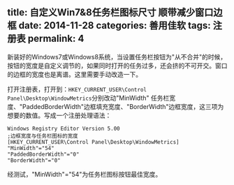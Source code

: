 title: 自定义Win7&8任务栏图标尺寸 顺带减少窗口边框
date: 2014-11-28
categories: 善用佳软
tags: 注册表
permalink: 4
---

新装好的Windows7或Windows8系统，当设置任务栏按钮为"从不合并"的时候，按钮的宽度是自定义调节的，如果同时打开的任务过多，还会挤的不可开交。窗口的边框的宽度也是离谱。这里需要手动改造一下。

打开注册表，打开到：`HKEY_CURRENT_USER\Control Panel\Desktop\WindowMetrics`分别改动"MinWidth" 任务栏宽度、"PaddedBorderWidth"边框填充宽度、"BorderWidth"边框宽度，这三项为想要的数值。写成一个注册处理语法：

```
Windows Registry Editor Version 5.00
;边框宽度与任务栏图标的宽度
[HKEY_CURRENT_USER\Control Panel\Desktop\WindowMetrics]
"MinWidth"="54"
"PaddedBorderWidth"="0"
"BorderWidth"="0"
```

经测试，"MinWidth"="54"为任务栏图标按钮最佳宽度。